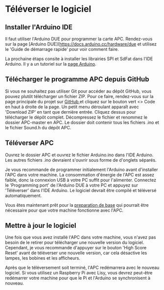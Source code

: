 # Téléverser le logiciel

## Installer l'Arduino IDE

Il faut utiliser l'Arduino DUE pour programmer la carte APC.
Rendez-vous sur la page [Arduino DUE](https://docs.arduino.cc/hardware/due et utilisez le 'Guide de démarrage rapide' pour voir comment faire.
 
La prochaine étaps consite à installer les librairies SPI et SdFat dans l'IDE Arduino. Il y a un tutoriel sur la [page Arduino](https://docs.arduino.cc/software/ide-v2/tutorials/ide-v2-installing-a-library).

## Télécharger le programme APC depuis GitHub

Si vous ne souhaitez pas utiliser Git pour accéder au dépôt GitHub, vous pouvez plutôt télécharger un fichier ZIP.
Pour ce faire, rendez-vous sur la page principale du projet sur [GitHub ](https://github.com/AmokSolderer/APC) et cliquez sur le bouton vert <> Code en haut à droite de la page. Un petit menu déroulant apparaît avec 'Download ZIP' en tant que dernière entrée. Cliquez dessus pour télécharger le dépôt complet.
Décompressez le fichier et renommez le dossier APC-master en APC. Le dossier doit contenir tous les fichiers .ino et le fichier Sound.h du dépôt APC.

## Téléverser APC

Ouvrez le dossier APC et ouvrez le fichier Arduino.ino dans l'IDE Arduino. Les autres fichiers .ino devraient s'ouvrir sous forme de d'onglets séparés.

Je vous recommande de programmer initialement l'Arduino avant d'installer l'APC dans votre machine. La consommation d'énergie de l'APC est assez faible, donc la connexion USB à votre PC suffit pour l'alimenter.
Connectez le 'Programming port' de l'Arduino DUE à votre PC et appuyez sur 'Téléverser' dans l'IDE Arduino. Le logiciel devrait être compilé et téléversé automatiquement.

Vous êtes maintenant prêt pour la [preparation de base](https://github.com/AmokSolderer/APC/blob/master/DOC/Prepare.md) qui pourrait être nécessaire pour que votre machine fonctionne avec l'APC.

## Mettre à jour le logiciel

Une fois que vous avez installé l'APC dans votre machine, vous n'avez pas besoin de le retirer pour télécharger une nouvelle version du logiciel. Cependant, je vous recommande d'appuyer sur le bouton 'High Score Reset' avant de téléverser une nouvelle version, car cela désactive les lampes, les bobines et les afficheurs.

Après que le téléversement soit terminé, l'APC redémarrera avec le nouveau logiciel. Si vous utilisez un Raspberry Pi avec Lisy, vous devrez peut-être redémarrer votre machine pour que le Pi et l'Arduino se synchronisent à nouveau.